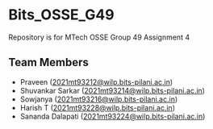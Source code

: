 # Bits_OSSE_G49
Repository is for MTech OSSE Group 49 Assignment 4

## Team Members
* Praveen (2021mt93212@wilp.bits-pilani.ac.in)
* Shuvankar Sarkar (2021mt93214@wilp.bits-pilani.ac.in)
* Sowjanya (2021mt93216@wilp.bits-pilani.ac.in)
* Harish T (2021mt93228@wilp.bits-pilani.ac.in)
* Sananda Dalapati (2021mt93224@wilp.bits-pilani.ac.in)
